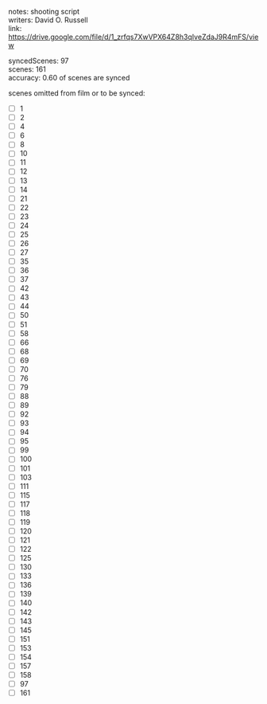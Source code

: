 notes: shooting script  
writers: David O. Russell  
link: https://drive.google.com/file/d/1_zrfqs7XwVPX64Z8h3qIveZdaJ9R4mFS/view  

syncedScenes: 97  
scenes: 161  
accuracy: 0.60 of scenes are synced  

scenes omitted from film or to be synced:  
- [ ] 1  
- [ ] 2  
- [ ] 4  
- [ ] 6  
- [ ] 8  
- [ ] 10  
- [ ] 11  
- [ ] 12  
- [ ] 13  
- [ ] 14  
- [ ] 21  
- [ ] 22  
- [ ] 23  
- [ ] 24  
- [ ] 25  
- [ ] 26  
- [ ] 27  
- [ ] 35  
- [ ] 36  
- [ ] 37  
- [ ] 42  
- [ ] 43  
- [ ] 44  
- [ ] 50  
- [ ] 51  
- [ ] 58  
- [ ] 66  
- [ ] 68  
- [ ] 69  
- [ ] 70  
- [ ] 76  
- [ ] 79  
- [ ] 88  
- [ ] 89  
- [ ] 92  
- [ ] 93  
- [ ] 94  
- [ ] 95  
- [ ] 99  
- [ ] 100  
- [ ] 101  
- [ ] 103  
- [ ] 111  
- [ ] 115  
- [ ] 117  
- [ ] 118  
- [ ] 119  
- [ ] 120  
- [ ] 121  
- [ ] 122  
- [ ] 125  
- [ ] 130  
- [ ] 133  
- [ ] 136  
- [ ] 139  
- [ ] 140  
- [ ] 142  
- [ ] 143  
- [ ] 145  
- [ ] 151  
- [ ] 153  
- [ ] 154  
- [ ] 157  
- [ ] 158  
- [ ] 97  
- [ ] 161  